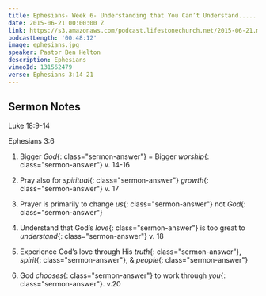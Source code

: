 ```yaml
---
title: Ephesians- Week 6- Understanding that You Can’t Understand.......Understand?
date: 2015-06-21 00:00:00 Z
link: https://s3.amazonaws.com/podcast.lifestonechurch.net/2015-06-21.mp3
podcastLength: '00:48:12'
image: ephesians.jpg
speaker: Pastor Ben Helton
description: Ephesians
vimeoId: 131562479
verse: Ephesians 3:14-21
---
```


## Sermon Notes

Luke 18:9-14

Ephesians 3:6

1. Bigger *God*{: class="sermon-answer"} = Bigger *worship*{: class="sermon-answer"} v. 14-16

1. Pray also for *spiritual*{: class="sermon-answer"} *growth*{: class="sermon-answer"} v. 17

1. Prayer is primarily to change *us*{: class="sermon-answer"} not *God*{: class="sermon-answer"}

1. Understand that God’s *love*{: class="sermon-answer"} is too great to *understand*{: class="sermon-answer"} v. 18

1. Experience God’s love through His *truth*{: class="sermon-answer"}, *spirit*{: class="sermon-answer"}, & *people*{: class="sermon-answer"}

1. God *chooses*{: class="sermon-answer"} to work through *you*{: class="sermon-answer"}. v.20
